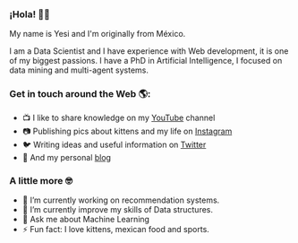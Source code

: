 ### ¡Hola! 👋🏼

My name is Yesi and I'm originally from México.

I am a Data Scientist and I have experience with Web development, it is one of my biggest passions. 
I have a PhD in Artificial Intelligence, I focused on data mining and multi-agent systems.

### Get in touch around the Web 🌎:

- 📺 I like to share knowledge on my [YouTube](https://www.youtube.com/user/silvercorp) channel 
- 📷 Publishing pics about kittens and my life on [Instagram](https://www.instagram.com/yesidaysb)
- 🐦 Writing ideas and useful information on [Twitter](https://www.twitter.com/silvercorp)
- 📝 And my personal [blog](https://www.yesidays.tech)

### A little more 🤓

- 🔭 I’m currently working on recommendation systems.
- 🌱 I’m currently improve my skills of Data structures.
- 💬 Ask me about Machine Learning
- ⚡ Fun fact: I love kittens, mexican food and sports.
